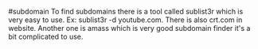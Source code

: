 #subdomain 
To find subdomains there is  a tool called sublist3r which is very easy to use.
Ex: sublist3r -d youtube.com.
There is also crt.com in website.
Another one is amass which is very good subdomain finder it's a bit complicated to use.